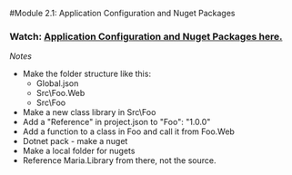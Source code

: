 #Module 2.1: Application Configuration and Nuget Packages 

### Watch: [Application Configuration and Nuget Packages here.](https://mva.microsoft.com/en-US/training-courses/introduction-to-asp-net-core-1-0-16841?l=KxVi3dE6C_7606218965)
*Notes*
- Make the folder structure like this:
	- Global.json
	- Src\Foo.Web
	-  Src\Foo
-  Make a new class library in Src\Foo
-  Add a "Reference" in project.json to "Foo": "1.0.0"
-  Add a function to a class in Foo and call it from Foo.Web
-  Dotnet pack - make a nuget
-  Make a local folder for nugets
-  Reference Maria.Library from there, not the source.
